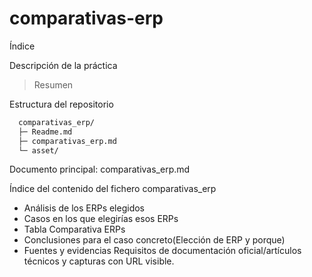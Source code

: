 # comparativas-erp
Índice

Descripción de la práctica
> Resumen

Estructura del repositorio
```bash
  comparativas_erp/
  ├─ Readme.md
  ├─ comparativas_erp.md
  └─ asset/
```

Documento principal: comparativas_erp.md

Índice del contenido del fichero comparativas_erp

- Análisis  de los ERPs elegidos
- Casos en los que elegirías esos ERPs
- Tabla Comparativa ERPs
- Conclusiones para el caso concreto(Elección de ERP y porque)
- Fuentes y evidencias Requisitos de documentación oficial/artículos técnicos y capturas con URL visible. 
